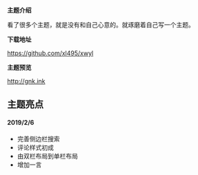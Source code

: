 ﻿**主题介绍**
 
 看了很多个主题，就是没有和自己心意的。就琢磨着自己写一个主题。

**下载地址**

https://github.com/xl495/xwyl

**主题预览**

http://gnk.ink

## 主题亮点 

#### 2019/2/6 

 - 完善侧边栏搜索
 - 评论样式初成
 - 由双栏布局到单栏布局
 - 增加一言 